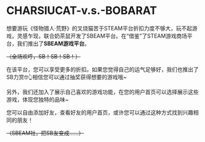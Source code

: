 # CHARSIUCAT-v.s.-BOBARAT

想要游玩《怪物猎人·荒野》的叉烧猫苦于STEAM平台折扣力度不够大，玩不起游戏，灵感乍现，联合奶茶鼠开发了SBEAM平台。在“借鉴”了STEAM游戏商场平台，我们推出了**SBEAM游戏平台**。

~~（全场欢呼，SB！SB！SB！）~~

在该平台，您可以享受更多的折扣。如果您觉得自己的运气足够好，我们也推出了SB力赏🤓👆相信您可以通过抽奖获得想要的游戏哦~

另外，我们还加入了展示自己喜欢的游戏功能，在您的用户首页可以选择展示这些游戏，体现您独特的品味~

您可以自由添加好友，查看好友的用户首页，或许您可以通过这种方式找到兴趣相同的朋友！

~~（SBEAM社，把SB友变成......）~~

